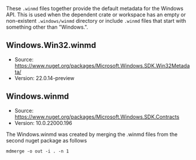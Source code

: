 These `.winmd` files together provide the default metadata for the Windows API. This is used when the
dependent crate or workspace has an empty or non-existent `.windows/winmd` directory or include
`.winmd` files that start with something other than "Windows.".

## Windows.Win32.winmd
- Source: https://www.nuget.org/packages/Microsoft.Windows.SDK.Win32Metadata/
- Version: 22.0.14-preview

## Windows.winmd
- Source: https://www.nuget.org/packages/Microsoft.Windows.SDK.Contracts
- Version: 10.0.22000.196

The Windows.winmd was created by merging the .winmd files from the second nuget package as follows

```
mdmerge -o out -i . -n 1
```
